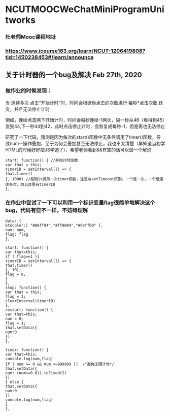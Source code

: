 # NCUTMOOCWeChatMiniProgramUnitworks
### 杜老师Mooc课程地址
### https://www.icourse163.org/learn/NCUT-1206419808?tid=1450238453#/learn/announce

## 关于计时器的一个bug及解决       Feb 27th, 2020
   ### 做作业的时候发现：

  当  连续多次  点击“开始计时”时，时间会根据你点击的次数进行 每秒*点击次数  跃变，并且无法停止计时

  例如，连续点击两下开始计时，时间会每秒连续-1两次，隔一秒从46（看得到45）变到44,下一秒44到42，此时点击停止计时，会恢复成每秒-1，但是再也无法停止

  研究了一下代码，猜测是因为每次的start()函数中无条件调用了timer()函数，导致num--操作叠加，至于为何会叠加甚至无法停止，我也不太清楚（早知道当初学HTML的时候好好把JS学透了），希望老师看到&&有空的话可以做一个解说

    start: function() { //开始计时函数
    var that = this;
    timerID = setInterval(() => {
    that.timer()
    }, 1000) //每隔1s调用一次timer函数，注意与setTimeout区别，一个是一次，一个是连续多次，而且这里有timerID
    },

### 在作业中尝试了一下可以利用一个标识变量flag很简单地解决这个bug，代码有些不一样，不妨碍理解

    data: {
    btncolor:[ "#00ff94","#ff0094","#94ff00" ],
    num: num,
    flag: flag
    },

    start: function() {
    var that=this;
    if ( flag==1 ){
    timerID = setInterval(() => {
    that.timer()
    }, 10);
    flag = 0;
    }
    },
    stop: function() {
    var that = this;
    flag = 1;
    clearInterval(timerID)
    },
    restart: function() {
    var that=this;
    num = 0;
    flag = 1;
    that.setData({
    num:0
    })
    },

    timer: function() {
    var that=this;
    console.log(num,flag)
    if ( num >= 0 && num <=999999 ){  /*避免无限计时*/
    that.setData({
    num: (num+=0.01).toFixed(2)
    })
    } else {
    that.setData({
    num:0
    })
    console.log(num,flag)
    }
    },
